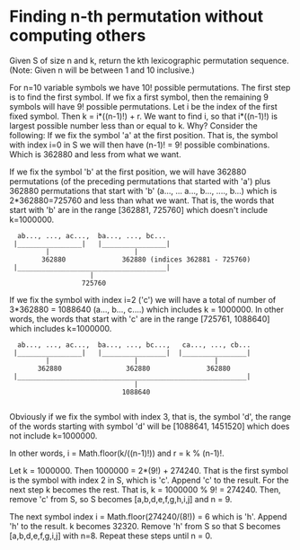 # Finding n-th permutation without computing others

Given S of size n and k, return the kth lexicographic permutation sequence. (Note: Given n will be between 1 and 10 inclusive.)

For n=10 variable symbols we have 10! possible permutations. The first step is to find the first symbol.
If we fix a first symbol, then the remaining 9 symbols will have 9! possible permutations. Let i be the index of the 
first fixed symbol. Then k = i*((n-1)!) + r. We want to find i, so that i*((n-1)!) is largest possible number less than or equal to k. Why? Consider the following:
If we fix the symbol 'a' at the first position. That is, the symbol with index i=0 in S we will then have (n-1)! = 9! possible combinations. Which is
362880 and less from what we want. 

If we fix the symbol 'b' at the first position, we will have 362880 permutations (of the preceding permutations that started with 'a')
plus 362880 permutations that start with 'b' (a..., ... a..., b..., ...., b...) which is 2*362880=725760 and less than what we want. 
That is, the words that start with 'b' are in the range [362881, 725760] which doesn't include k=1000000.
```
  ab..., ..., ac...,  ba..., ..., bc...
 |________________|   |________________|
         |                     |
        362880              362880 (indices 362881 - 725760)
 |_____________________________________|
                    |
                  725760					

```
If we fix the symbol with index i=2 ('c') we will have a total of number of 3*362880 = 1088640 (a..., b..., c....) which includes k = 1000000. 
In other words, the words that start with 'c' are in the range [725761, 1088640] which includes k=1000000.
```
  ab..., ..., ac...,  ba..., ..., bc...,   ca..., ..., cb...
 |________________|   |________________|  |________________|
         |                     |                   |
	   362880                362880              362880
 |_________________________________________________________|
                               |
                            1088640	
				  
```
Obviously if we fix the symbol with index 3, that is, the symbol 'd', the range of the words starting with symbol 'd' will be
[1088641, 1451520] which does not include k=1000000.

In other words, i = Math.floor(k/((n-1)!)) and r = k % (n-1)!.

Let k = 1000000. Then 1000000 = 2*(9!) + 274240. That is the first symbol is the symbol with index 2 in S, which is 'c'. Append 'c' to the result.
For the next step k becomes the rest. That is, k = 1000000 % 9! = 274240. Then, remove 'c' from S, so S becomes [a,b,d,e,f,g,h,i,j] and n = 9. 

The next symbol index i = Math.floor(274240/(8!)) = 6 which is 'h'. Append 'h' to the result. k becomes 32320. Remove 'h' from S so that S becomes [a,b,d,e,f,g,i,j] with n=8.
Repeat these steps until n = 0.
